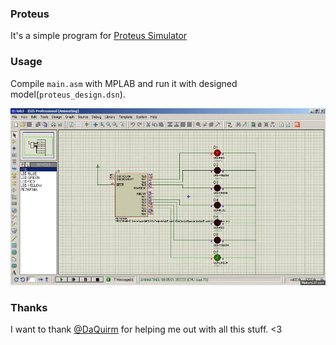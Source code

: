### Proteus

It's a simple program for [Proteus Simulator](http://www.labcenter.com/products/basicsim.cfm)

### Usage

Compile `main.asm` with MPLAB and run it with designed model(`proteus_design.dsn`).

![example](https://github.com/nashby/proteus_simulation/raw/master/example.gif)

### Thanks

I want to thank [@DaQuirm](https://github.com/DaQuirm) for helping me out with all this stuff. <3
